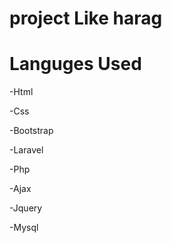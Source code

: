 # project Like harag

# Languges Used 

-Html

-Css

-Bootstrap

-Laravel 

-Php

-Ajax

-Jquery

-Mysql


